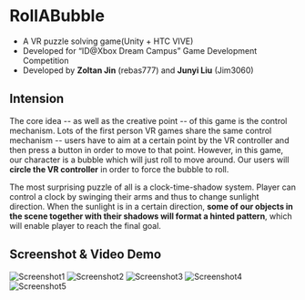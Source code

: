 # RollABubble
- A VR puzzle solving game(Unity + HTC VIVE)
- Developed for “ID@Xbox Dream Campus” Game Development Competition
- Developed by **Zoltan Jin** (rebas777) and **Junyi Liu** (Jim3060)

## Intension
The core idea -- as well as the creative point -- of this game is the control mechanism. Lots of the first person VR games share the same control mechanism -- users have to aim at a certain point by the VR controller and then press a button in order to move to that point. However, in this game, our character is a bubble which will just roll to move around. Our users will **circle the VR controller** in order to force the bubble to roll.

The most surprising puzzle of all is a clock-time-shadow system. Player can control a clock by swinging their arms and thus to change sunlight direction. When the sunlight is in a certain direction, **some of our objects in the scene together with their shadows will format a hinted pattern**, which will enable player to reach the final goal.

## Screenshot & Video Demo
![Screenshot1](https://raw.githubusercontent.com/wiki/rebas777/RollABubble/Screenshot1.jpg)
![Screenshot2](https://raw.githubusercontent.com/wiki/rebas777/RollABubble/Screenshot2.jpg)
![Screenshot3](https://raw.githubusercontent.com/wiki/rebas777/RollABubble/Screenshot3.jpg)
![Screenshot4](https://raw.githubusercontent.com/wiki/rebas777/RollABubble/Screenshot4.jpg)
![Screenshot5](https://raw.githubusercontent.com/wiki/rebas777/RollABubble/Screenshot5.jpg)


